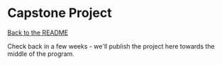 # Capstone Project
[Back to the README](README.md)

Check back in a few weeks - we'll publish the project here towards the middle of the program.